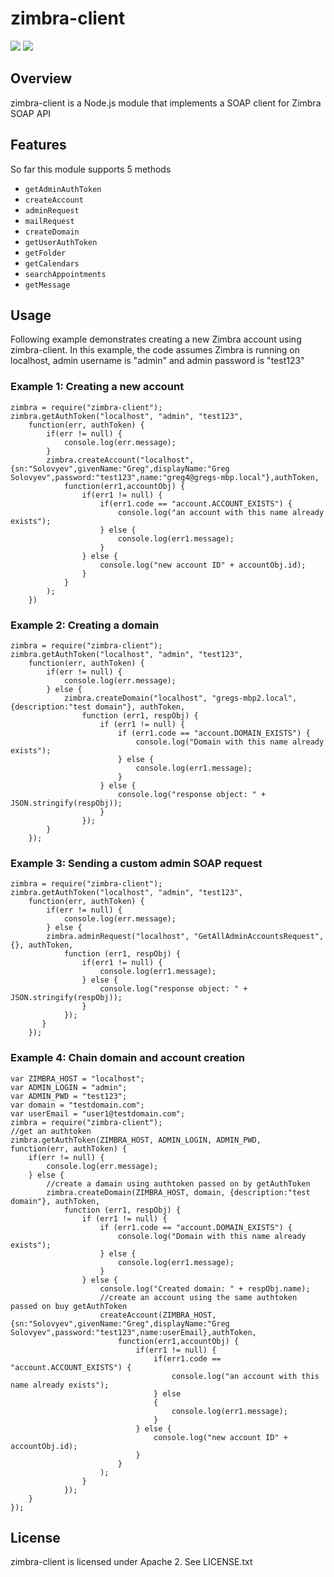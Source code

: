 #  zimbra-client #
<img src="https://api.travis-ci.org/grishick/zimbra-client.svg"/> <img src="https://david-dm.org/grishick/zimbra-client.svg"/>
## Overview ##
zimbra-client is a Node.js module that implements a SOAP client for Zimbra SOAP API

## Features ##
So far this module supports 5 methods
* `getAdminAuthToken`
* `createAccount`
* `adminRequest`
* `mailRequest`
* `createDomain`
* `getUserAuthToken`
* `getFolder`
* `getCalendars`
* `searchAppointments`
* `getMessage`

## Usage ##
Following example demonstrates creating a new Zimbra account using zimbra-client. In this example, the code assumes Zimbra is running on localhost, admin username is "admin" and admin password is "test123"

### Example 1: Creating a new account ###

    zimbra = require("zimbra-client");
    zimbra.getAuthToken("localhost", "admin", "test123",
        function(err, authToken) {
            if(err != null) {
                console.log(err.message);
            }
            zimbra.createAccount("localhost",{sn:"Solovyev",givenName:"Greg",displayName:"Greg Solovyev",password:"test123",name:"greg4@gregs-mbp.local"},authToken,
                function(err1,accountObj) {
                    if(err1 != null) {
                        if(err1.code == "account.ACCOUNT_EXISTS") {
                            console.log("an account with this name already exists");
                        } else {
                            console.log(err1.message);
                        }
                    } else {
                        console.log("new account ID" + accountObj.id);
                    }
                }
            );
        })

### Example 2: Creating a domain ###
    zimbra = require("zimbra-client");
    zimbra.getAuthToken("localhost", "admin", "test123",
        function(err, authToken) {
            if(err != null) {
                console.log(err.message);
            } else {
                zimbra.createDomain("localhost", "gregs-mbp2.local", {description:"test domain"}, authToken,
                    function (err1, respObj) {
                        if (err1 != null) {
                            if (err1.code == "account.DOMAIN_EXISTS") {
                                console.log("Domain with this name already exists");
                            } else {
                                console.log(err1.message);
                            }
                        } else {
                            console.log("response object: " + JSON.stringify(respObj));
                        }
                    });
            }
        });

### Example 3: Sending a custom admin SOAP request ###
    zimbra = require("zimbra-client");
    zimbra.getAuthToken("localhost", "admin", "test123",
        function(err, authToken) {
            if(err != null) {
                console.log(err.message);
            } else {
            zimbra.adminRequest("localhost", "GetAllAdminAccountsRequest", {}, authToken,
                function (err1, respObj) {
                    if(err1 != null) {
                        console.log(err1.message);
                    } else {
                        console.log("response object: " + JSON.stringify(respObj));
                    }
                });
           }
        });
        
### Example 4: Chain domain and account creation ###
    var ZIMBRA_HOST = "localhost";
    var ADMIN_LOGIN = "admin";
    var ADMIN_PWD = "test123";
    var domain = "testdomain.com";
    var userEmail = "user1@testdomain.com";
    zimbra = require("zimbra-client");
    //get an authtoken
    zimbra.getAuthToken(ZIMBRA_HOST, ADMIN_LOGIN, ADMIN_PWD,
    function(err, authToken) {
        if(err != null) {
            console.log(err.message);
        } else {
            //create a damain using authtoken passed on by getAuthToken
            zimbra.createDomain(ZIMBRA_HOST, domain, {description:"test domain"}, authToken,
                function (err1, respObj) {
                    if (err1 != null) {
                        if (err1.code == "account.DOMAIN_EXISTS") {
                            console.log("Domain with this name already exists");
                        } else {
                            console.log(err1.message);
                        }
                    } else {
                        console.log("Created domain: " + respObj.name);
                        //create an account using the same authtoken passed on buy getAuthToken
                        createAccount(ZIMBRA_HOST,{sn:"Solovyev",givenName:"Greg",displayName:"Greg Solovyev",password:"test123",name:userEmail},authToken,
                            function(err1,accountObj) {
                                if(err1 != null) {
                                    if(err1.code == "account.ACCOUNT_EXISTS") {
                                        console.log("an account with this name already exists");
                                    } else
                                    {
                                        console.log(err1.message);
                                    }
                                } else {
                                    console.log("new account ID" + accountObj.id);
                                }
                            }
                        );
                    }
                });
        }
    });
    
## License ##
zimbra-client is licensed under Apache 2. See LICENSE.txt

